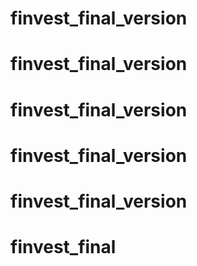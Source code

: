 # finvest_final_version
# finvest_final_version
# finvest_final_version
# finvest_final_version
# finvest_final_version
# finvest_final
